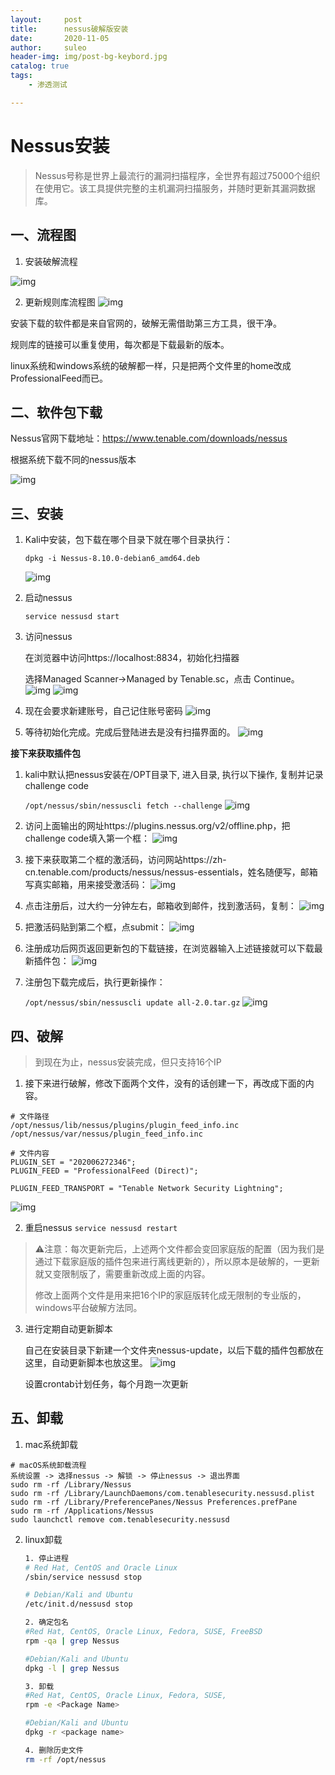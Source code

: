 ```yaml
---
layout:     post             
title:      nessus破解版安装         
date:       2020-11-05             
author:     suleo                  
header-img: img/post-bg-keybord.jpg    
catalog: true                      
tags:                              
    - 渗透测试   

---
```


# Nessus安装

> Nessus号称是世界上最流行的漏洞扫描程序，全世界有超过75000个组织在使用它。该工具提供完整的主机漏洞扫描服务，并随时更新其漏洞数据库。

## 一、流程图

1. 安装破解流程

![img](https://raw.githubusercontent.com/BigTree975/BigTree975.github.io/master/img/nessus/1.png)

 2. 更新规则库流程图
![img](https://raw.githubusercontent.com/BigTree975/BigTree975.github.io/master/img/nessus/2.png)

安装下载的软件都是来自官网的，破解无需借助第三方工具，很干净。

规则库的链接可以重复使用，每次都是下载最新的版本。

linux系统和windows系统的破解都一样，只是把两个文件里的home改成ProfessionalFeed而已。



## 二、软件包下载

Nessus官网下载地址：https://www.tenable.com/downloads/nessus

根据系统下载不同的nessus版本

![img](https://raw.githubusercontent.com/BigTree975/BigTree975.github.io/master/img/nessus/3.png)

## 三、安装

1. Kali中安装，包下载在哪个目录下就在哪个目录执行：

   `dpkg -i Nessus-8.10.0-debian6_amd64.deb`

   ![img](https://raw.githubusercontent.com/BigTree975/BigTree975.github.io/master/img/nessus/4.png)  

2. 启动nessus

   `service nessusd start`

3. 访问nessus

   在浏览器中访问https://localhost:8834，初始化扫描器

   选择Managed Scanner→Managed by Tenable.sc，点击 Continue。
   ![img](https://raw.githubusercontent.com/BigTree975/BigTree975.github.io/master/img/nessus/5.png)
   ![img](https://raw.githubusercontent.com/BigTree975/BigTree975.github.io/master/img/nessus/6.png)

4. 现在会要求新建账号，自己记住账号密码
   ![img](https://raw.githubusercontent.com/BigTree975/BigTree975.github.io/master/img/nessus/7.png)

5. 等待初始化完成。完成后登陆进去是没有扫描界面的。
   ![img](https://raw.githubusercontent.com/BigTree975/BigTree975.github.io/master/img/nessus/8.png)

**接下来获取插件包**

1. kali中默认把nessus安装在/OPT目录下, 进入目录, 执行以下操作, 复制并记录challenge code

   `/opt/nessus/sbin/nessuscli fetch --challenge`
   ![img](https://raw.githubusercontent.com/BigTree975/BigTree975.github.io/master/img/nessus/9.png)

2. 访问上面输出的网址https://plugins.nessus.org/v2/offline.php，把challenge code填入第一个框：
   ![img](https://raw.githubusercontent.com/BigTree975/BigTree975.github.io/master/img/nessus/10.png)

3. 接下来获取第二个框的激活码，访问网站https://zh-cn.tenable.com/products/nessus/nessus-essentials，姓名随便写，邮箱写真实邮箱，用来接受激活码：
   ![img](https://raw.githubusercontent.com/BigTree975/BigTree975.github.io/master/img/nessus/11.png)

4. 点击注册后，过大约一分钟左右，邮箱收到邮件，找到激活码，复制：
   ![img](https://raw.githubusercontent.com/BigTree975/BigTree975.github.io/master/img/nessus/12.png)

5. 把激活码贴到第二个框，点submit：
   ![img](https://raw.githubusercontent.com/BigTree975/BigTree975.github.io/master/img/nessus/13.png)

6. 注册成功后网页返回更新包的下载链接，在浏览器输入上述链接就可以下载最新插件包：
   ![img](https://raw.githubusercontent.com/BigTree975/BigTree975.github.io/master/img/nessus/14.png)

7. 注册包下载完成后，执行更新操作：

   `/opt/nessus/sbin/nessuscli update all-2.0.tar.gz`
   ![img](https://raw.githubusercontent.com/BigTree975/BigTree975.github.io/master/img/nessus/15.png)



## 四、破解

> 到现在为止，nessus安装完成，但只支持16个IP

1. 接下来进行破解，修改下面两个文件，没有的话创建一下，再改成下面的内容。	

```shell
# 文件路径
/opt/nessus/lib/nessus/plugins/plugin_feed_info.inc
/opt/nessus/var/nessus/plugin_feed_info.inc
```

```shell
# 文件内容
PLUGIN_SET = "202006272346";
PLUGIN_FEED = "ProfessionalFeed (Direct)";

PLUGIN_FEED_TRANSPORT = "Tenable Network Security Lightning";
```

![img](https://raw.githubusercontent.com/BigTree975/BigTree975.github.io/master/img/nessus/16.png)

2. 重启nessus
   `service nessusd restart`

> ⚠️注意：每次更新完后，上述两个文件都会变回家庭版的配置（因为我们是通过下载家庭版的插件包来进行离线更新的），所以原本是破解的，一更新就又变限制版了，需要重新改成上面的内容。
>
> 修改上面两个文件是用来把16个IP的家庭版转化成无限制的专业版的，windows平台破解方法同。

3. 进行定期自动更新脚本

   自己在安装目录下新建一个文件夹nessus-update，以后下载的插件包都放在这里，自动更新脚本也放这里。
   ![img](https://raw.githubusercontent.com/BigTree975/BigTree975.github.io/master/img/nessus/17.png)

   设置crontab计划任务，每个月跑一次更新



## 五、卸载

1. mac系统卸载

```shell
# macOS系统卸载流程
系统设置 -> 选择nessus -> 解锁 -> 停止nessus -> 退出界面
sudo rm -rf /Library/Nessus
sudo rm -rf /Library/LaunchDaemons/com.tenablesecurity.nessusd.plist
sudo rm -rf /Library/PreferencePanes/Nessus Preferences.prefPane
sudo rm -rf /Applications/Nessus
sudo launchctl remove com.tenablesecurity.nessusd
```

2. linux卸载

   ```bash
   1. 停止进程
   # Red Hat, CentOS and Oracle Linux
   /sbin/service nessusd stop
   
   # Debian/Kali and Ubuntu
   /etc/init.d/nessusd stop
   
   2. 确定包名
   #Red Hat, CentOS, Oracle Linux, Fedora, SUSE, FreeBSD
   rpm -qa | grep Nessus
   
   #Debian/Kali and Ubuntu
   dpkg -l | grep Nessus
   
   3. 卸载
   #Red Hat, CentOS, Oracle Linux, Fedora, SUSE,
   rpm -e <Package Name>
   
   #Debian/Kali and Ubuntu
   dpkg -r <package name>
   
   4. 删除历史文件
   rm -rf /opt/nessus
   ```

   
